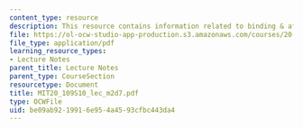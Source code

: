 ```yaml
---
content_type: resource
description: This resource contains information related to binding & affinity measurements.
file: https://ol-ocw-studio-app-production.s3.amazonaws.com/courses/20-109-laboratory-fundamentals-in-biological-engineering-spring-2010/be09ab9219916e954a4593cfbc443da4_MIT20_109S10_lec_m2d7.pdf
file_type: application/pdf
learning_resource_types:
- Lecture Notes
parent_title: Lecture Notes
parent_type: CourseSection
resourcetype: Document
title: MIT20_109S10_lec_m2d7.pdf
type: OCWFile
uid: be09ab92-1991-6e95-4a45-93cfbc443da4
---
```


